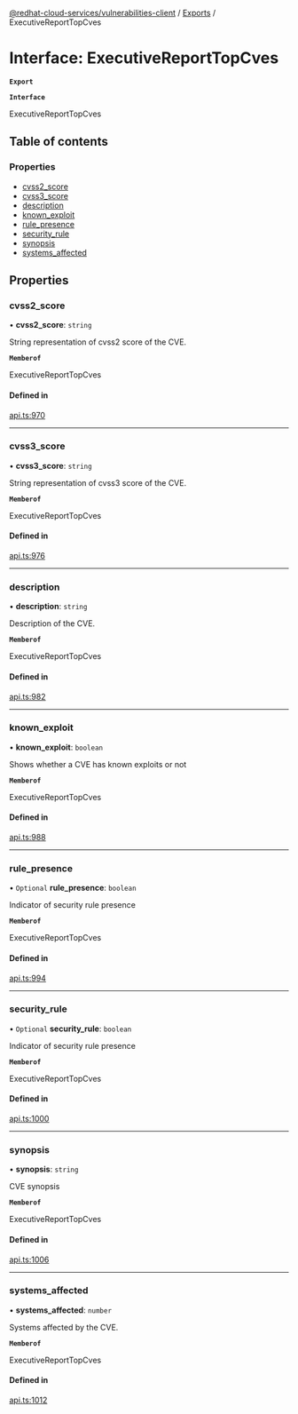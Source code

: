 [@redhat-cloud-services/vulnerabilities-client](../README.md) / [Exports](../modules.md) / ExecutiveReportTopCves

# Interface: ExecutiveReportTopCves

**`Export`**

**`Interface`**

ExecutiveReportTopCves

## Table of contents

### Properties

- [cvss2\_score](ExecutiveReportTopCves.md#cvss2_score)
- [cvss3\_score](ExecutiveReportTopCves.md#cvss3_score)
- [description](ExecutiveReportTopCves.md#description)
- [known\_exploit](ExecutiveReportTopCves.md#known_exploit)
- [rule\_presence](ExecutiveReportTopCves.md#rule_presence)
- [security\_rule](ExecutiveReportTopCves.md#security_rule)
- [synopsis](ExecutiveReportTopCves.md#synopsis)
- [systems\_affected](ExecutiveReportTopCves.md#systems_affected)

## Properties

### cvss2\_score

• **cvss2\_score**: `string`

String representation of cvss2 score of the CVE.

**`Memberof`**

ExecutiveReportTopCves

#### Defined in

[api.ts:970](https://github.com/RedHatInsights/javascript-clients/blob/master/packages/vulnerabilities/git-api/api.ts#L970)

___

### cvss3\_score

• **cvss3\_score**: `string`

String representation of cvss3 score of the CVE.

**`Memberof`**

ExecutiveReportTopCves

#### Defined in

[api.ts:976](https://github.com/RedHatInsights/javascript-clients/blob/master/packages/vulnerabilities/git-api/api.ts#L976)

___

### description

• **description**: `string`

Description of the CVE.

**`Memberof`**

ExecutiveReportTopCves

#### Defined in

[api.ts:982](https://github.com/RedHatInsights/javascript-clients/blob/master/packages/vulnerabilities/git-api/api.ts#L982)

___

### known\_exploit

• **known\_exploit**: `boolean`

Shows whether a CVE has known exploits or not

**`Memberof`**

ExecutiveReportTopCves

#### Defined in

[api.ts:988](https://github.com/RedHatInsights/javascript-clients/blob/master/packages/vulnerabilities/git-api/api.ts#L988)

___

### rule\_presence

• `Optional` **rule\_presence**: `boolean`

Indicator of security rule presence

**`Memberof`**

ExecutiveReportTopCves

#### Defined in

[api.ts:994](https://github.com/RedHatInsights/javascript-clients/blob/master/packages/vulnerabilities/git-api/api.ts#L994)

___

### security\_rule

• `Optional` **security\_rule**: `boolean`

Indicator of security rule presence

**`Memberof`**

ExecutiveReportTopCves

#### Defined in

[api.ts:1000](https://github.com/RedHatInsights/javascript-clients/blob/master/packages/vulnerabilities/git-api/api.ts#L1000)

___

### synopsis

• **synopsis**: `string`

CVE synopsis

**`Memberof`**

ExecutiveReportTopCves

#### Defined in

[api.ts:1006](https://github.com/RedHatInsights/javascript-clients/blob/master/packages/vulnerabilities/git-api/api.ts#L1006)

___

### systems\_affected

• **systems\_affected**: `number`

Systems affected by the CVE.

**`Memberof`**

ExecutiveReportTopCves

#### Defined in

[api.ts:1012](https://github.com/RedHatInsights/javascript-clients/blob/master/packages/vulnerabilities/git-api/api.ts#L1012)
